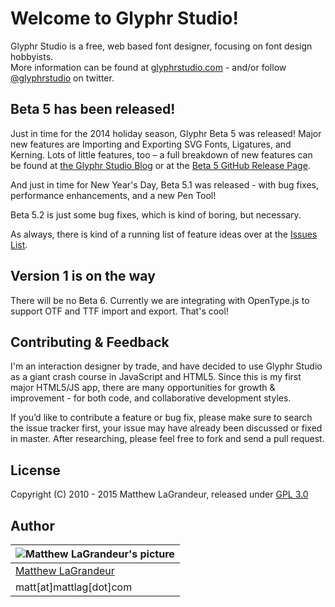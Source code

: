 # Welcome to Glyphr Studio!
Glyphr Studio is a free, web based font designer, focusing on font design hobbyists.  
More information can be found at [glyphrstudio.com](http://glyphrstudio.com) - and/or follow [@glyphrstudio](https://twitter.com/glyphrstudio) on twitter.

## Beta 5 has been released!
Just in time for the 2014 holiday season, Glyphr Beta 5 was released!  Major new features are Importing and Exporting SVG Fonts, Ligatures, and Kerning.  Lots of little features, too – a full breakdown of new features can be found at [the Glyphr Studio Blog](http://www.glyphrstudio.com/blog) or at the [Beta 5 GitHub Release Page](https://github.com/mattlag/Glyphr-Studio/releases/tag/v0.5.0).

And just in time for New Year's Day, Beta 5.1 was released - with bug fixes, performance enhancements, and a new Pen Tool!

Beta 5.2 is just some bug fixes, which is kind of boring, but necessary.

As always, there is kind of a running list of feature ideas over at the [Issues List]( https://github.com/mattlag/Glyphr-Studio/issues?labels=&page=1&state=open).

## Version 1 is on the way
There will be no Beta 6.  Currently we are integrating with OpenType.js to support OTF and TTF import and export.  That's cool!

## Contributing & Feedback
I'm an interaction designer by trade, and have decided to use Glyphr Studio as a giant crash course in JavaScript and HTML5.  Since this is my first major HTML5/JS app, there are many opportunities for growth & improvement - for both code, and collaborative development styles.

If you’d like to contribute a feature or bug fix, please make sure to search the issue tracker first, your issue may have already been discussed or fixed in master.  After researching, please feel free to fork and send a pull request.

## License
Copyright (C) 2010 - 2015 Matthew LaGrandeur, released under [GPL 3.0](https://github.com/mattlag/Glyphr-Studio/blob/master/LICENSE-gpl-3.0.txt)

## Author
| ![Matthew LaGrandeur's picture](https://1.gravatar.com/avatar/f6f7b963adc54db7e713d7bd5f4903ec?s=70) |
|---|
| [Matthew LaGrandeur](http://mattlag.com/) |
| matt[at]mattlag[dot]com |



